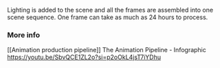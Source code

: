 Lighting is added to the scene and all the frames are assembled into one scene sequence.
One frame can take as much as 24 hours to process.
### More info
[[Animation production pipeline]]
The Animation Pipeline - Infographic
https://youtu.be/SbvQCE1ZL2o?si=p2oOkL4jsT7iYDhu